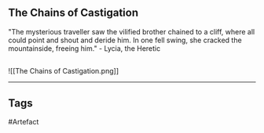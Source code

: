 ## The Chains of Castigation
"The mysterious traveller saw the vilified brother chained to a cliff, where all could point and shout and deride him. In one fell swing, she cracked the mountainside, freeing him." - Lycia, the Heretic
## 
![[The Chains of Castigation.png]]

---
## Tags
#Artefact
